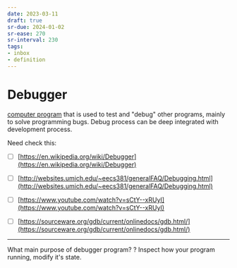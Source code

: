 ```yaml
---
date: 2023-03-11
draft: true
sr-due: 2024-01-02
sr-ease: 270
sr-interval: 230
tags:
- inbox
- definition
---
```


# Debugger

[computer program](./computer%20program.md) that is used to test and "debug" other programs, mainly to
solve programming bugs. Debug process can be deep integrated with development
process.

Need check this:


- [ ] [https://en.wikipedia.org/wiki/Debugger](https://en.wikipedia.org/wiki/Debugger)
- [ ] [http://websites.umich.edu/~eecs381/generalFAQ/Debugging.html](http://websites.umich.edu/~eecs381/generalFAQ/Debugging.html)
- [ ] [https://www.youtube.com/watch?v=sCtY--xRUyI](https://www.youtube.com/watch?v=sCtY--xRUyI)
- [ ] [https://sourceware.org/gdb/current/onlinedocs/gdb.html/](https://sourceware.org/gdb/current/onlinedocs/gdb.html/)


---

What main purpose of debugger program? ? Inspect how your program running,
modify it's state.